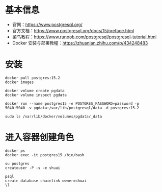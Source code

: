 # 基本信息

- 官网：https://www.postgresql.org/
- 官方文档：https://www.postgresql.org/docs/15/preface.html
- 菜鸟教程：https://www.runoob.com/postgresql/postgresql-tutorial.html
- Docker 安装与部署教程：https://zhuanlan.zhihu.com/p/434248483

# 安装

```
docker pull postgres:15.2
docker images

docker volume create pgdata
docker volume inspect pgdata

docker run --name postgres15 -e POSTGRES_PASSWORD=password -p 5040:5040 -v pgdata:/var/lib/postgresql/data -d postgres:15.2

sudo ls /var/lib/docker/volumes/pgdata/_data
```

# 进入容器创建角色

```
docker ps
docker exec -it postgres15 /bin/bash

su postgres
createuser -P -s -e shuai

psql
create database chainlink owner=shuai
\l
```